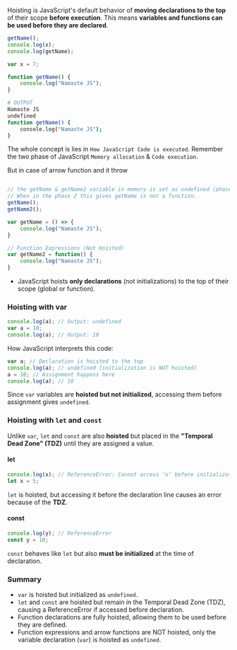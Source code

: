 Hoisting is JavaScript's default behavior of **moving declarations to the top** of their scope **before execution**. This means **variables and functions can be used before they are declared**.

```js
getName();
console.log(x);
console.log(getName);

var x = 7;

function getName() {
	console.log("Namaste JS");
}
```

```bash
# OUTPUT
Namaste JS
undefined
function getName() {
	console.log("Namaste JS");
}
```

The whole concept is lies in `How JavaScript Code is executed`. Remember the two phase of JavaScript `Memory allocation` & `Code execution`.

But in case of arrow function and  it throw

```js

// the getName & getName2 variable in memory is set as undefined (phase 1).
// When in the phase 2 this gives getName is not a function.
getName(); 
getName2();

var getName = () => {
	console.log("Namaste JS");
}

// Function Expressions (Not Hoisted)
var getName2 = function() {
	console.log("Namaste JS");
}
```

- JavaScript hoists **only declarations** (not initializations) to the top of their scope (global or function).

### Hoisting with var

```js
console.log(a); // Output: undefined
var a = 10;
console.log(a); // Output: 10
```

How JavaScript interprets this code:

```js
var a; // Declaration is hoisted to the top
console.log(a); // undefined (initialization is NOT hoisted)
a = 10; // Assignment happens here
console.log(a); // 10
```

Since `var` variables are **hoisted but not initialized**, accessing them before assignment gives `undefined`.

### Hoisting with `let` and `const`

Unlike `var`, `let` and `const` are also **hoisted** but placed in the **"Temporal Dead Zone" (TDZ)** until they are assigned a value.

#### let

```js
console.log(x); // ReferenceError: Cannot access 'x' before initialization
let x = 5;
```

`let` is hoisted, but accessing it before the declaration line causes an error because of the **TDZ**.

#### const

```js
console.log(y); // ReferenceError
const y = 10;
```

`const` behaves like `let` but also **must be initialized** at the time of declaration.

### Summary

- `var` is hoisted but initialized as `undefined`.
- `let` and `const` are hoisted but remain in the Temporal Dead Zone (TDZ), causing a ReferenceError if accessed before declaration.
- Function declarations are fully hoisted, allowing them to be used before they are defined.
- Function expressions and arrow functions are NOT hoisted, only the variable declaration (`var`) is hoisted as `undefined`.
